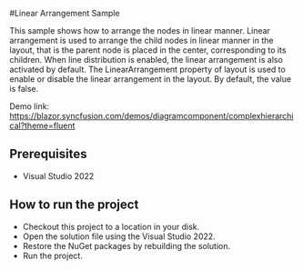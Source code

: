 #Linear Arrangement Sample

This sample shows how to arrange the nodes in linear manner. Linear arrangement is used to arrange the child nodes in linear manner in the layout, that is the parent node is placed in the center, corresponding to its children. When line distribution is enabled, the linear arrangement is also activated by default. The LinearArrangement property of layout is used to enable or disable the linear arrangement in the layout. By default, the value is false.

Demo link:
https://blazor.syncfusion.com/demos/diagramcomponent/complexhierarchical?theme=fluent

## Prerequisites

* Visual Studio 2022

## How to run the project

* Checkout this project to a location in your disk.
* Open the solution file using the Visual Studio 2022.
* Restore the NuGet packages by rebuilding the solution.
* Run the project.
